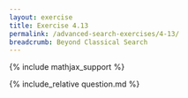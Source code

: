 ```yaml
---
layout: exercise
title: Exercise 4.13
permalink: /advanced-search-exercises/4-13/
breadcrumb: Beyond Classical Search
---
```


{% include mathjax_support %}

<div><i class="arrow-up" data-chapter="advanced-search-exercises" data-exercise="ex_13" data-rating="0"></i></div>
{% include_relative question.md %}
